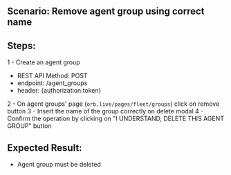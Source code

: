 ## Scenario: Remove agent group using correct name 
## Steps:
1 - Create an agent group

- REST API Method: POST
- endpoint: /agent_groups
- header: {authorization:token}

2 - On agent groups' page (`orb.live/pages/fleet/groups`) click on remove button
3 - Insert the name of the group correctly on delete modal
4 - Confirm the operation by clicking on "I UNDERSTAND, DELETE THIS AGENT GROUP" button

## Expected Result:
- Agent group must be deleted 

 
